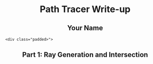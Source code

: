 <meta http-equiv="content-type" content="text/html; charset=utf-8" />
<link rel="stylesheet" type="text/css" href="style.css" media="screen" />
<h1 align="middle">Path Tracer Write-up</h1>
  <h2 align="middle">Your Name</h2>

    <div class="padded>">
   
  <h2 align="middle">Part 1: Ray Generation and Intersection</h2>
